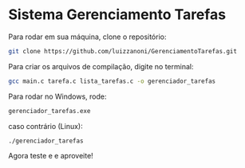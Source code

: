 # Sistema Gerenciamento Tarefas

Para rodar em sua máquina, clone o repositório:
```sh
git clone https://github.com/luizzanoni/GerenciamentoTarefas.git
```

Para criar os arquivos de compilação, digite no terminal:
```sh
gcc main.c tarefa.c lista_tarefas.c -o gerenciador_tarefas
```

Para rodar no Windows, rode:
```sh
gerenciador_tarefas.exe
```

caso contrário (Linux):
```sh
./gerenciador_tarefas
```

Agora teste e e aproveite!
